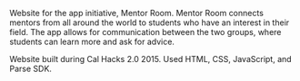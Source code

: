 Website for the app initiative, Mentor Room. 
Mentor Room connects mentors from all around the world to students who have an interest in their field.
The app allows for communication between the two groups, where students can learn more and ask for advice.

Website built during Cal Hacks 2.0 2015. 
Used HTML, CSS, JavaScript, and Parse SDK. 

